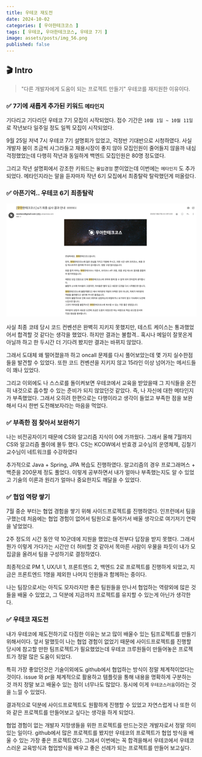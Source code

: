 ```yaml
---
title: 우테코 재도전
date: 2024-10-02
categories: [ 우아한테크코스 ]
tags: [ 우테코, 우아한테크코스, 우테코 7기 ]
image: assets/posts/img_56.png
published: false
---
```



## 🎬 Intro

> "다른 개발자에게 도움이 되는 프로젝트 만들기" 우테코를 재지원한 이유이다.


### ✅ 7기에 새롭게 추가된 키워드 `메타인지`


기다리고 기다리던 우테코 7기 모집이 시작되었다. 접수 기간은 `10월 1일 ~ 10월 11일` 로 작년보다 일주일 정도 일찍 모집이 시작되었다.


9월 25일 저녁 7시 우테코 7기 설명회가 있었고, 걱정반 기대반으로 시청하였다. 사실 개발자 붐이 조금씩 사그라들고 채용시장이 좋지 않아 모집인원이 줄어들지 않을까 내심 걱정했었는데 다행히 작년과 동일하게 백엔드 모집인원은 80명 정도였다.


그리고 작년 설명회에서 강조한 키워드는 `몰입경험` 뿐이었는데 이번에는 `메타인지` 도 추가되었다. 메타인지라는 말을 듣자마자 작년 6기 모집에서 최종탈락 탈락했던게 떠올랐다.



### ✅ 아픈기억.. 우테코 6기 최종탈락


![img.png](/assets/posts/img_52.png)


사실 최종 코테 당시 코드 컨벤션은 완벽히 지키지 못했지만, 테스트 케이스는 통과했었어서 합격할 것 같다는 생각을 했었다. 하지만 결과는 불합격.. 혹시나 메일이 잘못온게 아닐까 하고 한 두시간 더 기다려 봤지만 결과는 바뀌지 않았다.


그래서 도대체 왜 떨어졌을까 하고 oncall 문제를 다시 풀어보았는데 몇 가지 실수한점들을 발견할 수 있었다. 또한 코드 컨벤션을 지키지 않고 15라인 이상 넘어가는 메서드들이 꽤나 있었다.


그리고 이외에도 나 스스로를 돌이켜보면 우테코에서 교육을 받았을때 그 지식들을 온전히 내것으로 흡수할 수 있는 준비가 되지 않았던것 같았다. 즉, 나 자신에 대한 메타인지가 부족했었다. 그래서 오히려 한편으로는 다행이라고 생각이 들었고 부족한 점을 보완해서 다시 한번 도전해보자라는 마음을 먹었다.


### ✅ 부족한 점 찾아서 보완하기


나는 비전공자이기 때문에 CS와 알고리즘 지식이 0에 가까웠다. 그래서 올해 7월까지 CS와 알고리즘 풀이에 몰두 했다. CS는 KCOW에서 반효경 교수님의 운영체제, 김철기 교수님이 네트워크를 수강하였다


추가적으로 Java + Spring, JPA 복습도 진행하였다. 알고리즘의 경우 프로그래머스 + 백준을 200문제 정도 풀었다. 이렇게 공부하면서 내가 얼마나 부족했는지도 알 수 있었고 기술의 이론과 원리가 얼마나 중요한지도 깨달을 수 있었다.


### ✅ 협업 역량 쌓기


7월 중순 부터는 협업 경험을 쌓기 위해 사이드프로젝트를 진행하였다. 인프런에서 팀을 구했는데 처음에는 협업 경험이 없어서 팀원으로 들어가서 배울 생각으로 여기저기 연락을 넣었었다.


2주 정도의 시간 동안 약 10군데에 지원을 했었는데 전부다 답장을 받지 못했다. 그래서 뭔가 이렇게 가다가는 시간만 더 허비할 것 같아서 목마른 사람이 우물을 파듯이 내가 모집글을 올려서 팀을 구성하기로 결정하였다.


최종적으로 PM 1, UX/UI 1, 프론트엔드 2, 백엔드 2로 프로젝트를 진행하게 되었고, 지금은 프론트엔드 1명을 제외한 나머지 인원들과 함께하는 중이다.


나는 팀장으로서는 아직도 모자라지만 좋은 팀원들을 만나서 협업하는 역량외에 많은 것들을 배울 수 있었고, 그 덕분에 지금까지 프로젝트를 유지할 수 있는게 아닌가 생각한다.


### ✅ 우테코 재도전


내가 우테코에 재도전하기로 다짐한 이유는 보고 많이 배울수 있는 팀프로젝트를 만들기 위해서이다. 앞서 말했듯이 나는 협업 경험이 없었기 때문에 사이드프로젝트를 진행할 당시에 참고할 만한 팀프로젝트가 필요했었는데 우테코 크루원들이 만들어놓은 프로젝트가 정말 많은 도움이 되었다.


특히 가장 좋았던것은 기술이외에도 github에서 협업하는 방식이 정말 체계적이었다는것이다. issue 와 pr을 체계적으로 활용하고 템플릿을 통해 내용을 명확하게 구분하는것 까지 정말 보고 배울수 있는 점이 너무나도 많았다. 동시에 이게 `우테코스러움`이라는 것을 느낄 수 있었다.     


결과적으로 덕분에 사이드프로젝트도 원활하게 진행할 수 있었고 자연스럽게 나 또한 이와 같은 프로젝트를 만들어보고 싶다는 생각을 하게 되었다. 


협업 경험이 없는 개발자 지망생들을 위한 프로젝트를 만드는것은 개발자로서 정말 의미 있는 일이다. github에서 많은 프로젝트를 봤지만 우테코의 프로젝트가 협업 방식을 배울 수 있는 가장 좋은 프로젝트였다. 그래서 이번에는 꼭 합격을해서 우테코에서 우테코스러운 교육방식과 협업방식을 배우고 좋은 선례가 되는 프로젝트를 만들어 보고싶다.  

 











